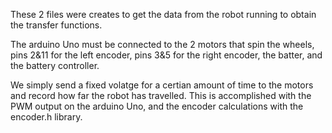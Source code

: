 These 2 files were creates to get the data from the robot running to obtain the transfer functions.

The arduino Uno must be connected to the 2 motors that spin the wheels, pins 2&11 for the left encoder, pins 3&5 for the right encoder, the batter, and the battery controller.

We simply send a fixed volatge for a certian amount of time to the motors and record how far the robot has travelled. This is accomplished with the PWM output on the arduino Uno, and the encoder calculations with the encoder.h library.
